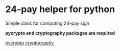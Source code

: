 # 24-pay helper for python
Simple class for computing 24-pay sign

**pycrypto and cryptography packages are required**

[pycrypto](https://pypi.org/project/pycrypto/)
[cryptography](https://pypi.org/project/cryptography/)
